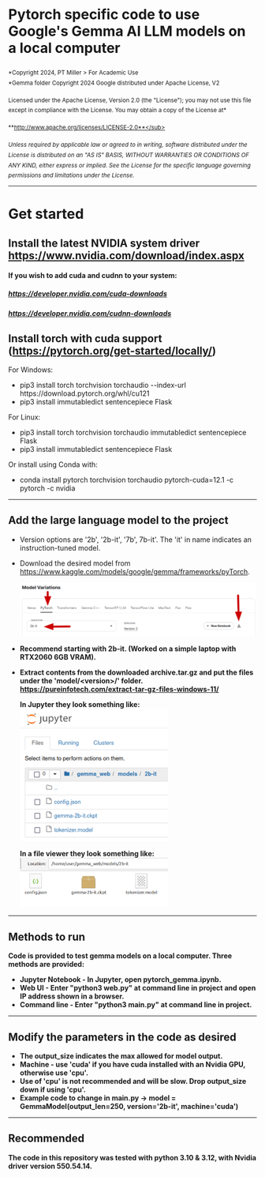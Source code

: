 # Pytorch specific code to use Google's Gemma AI LLM models on a local computer  
  
<sub>*Copyright 2024, PT Miller > For Academic Use  
*Gemma folder Copyright 2024 Google distributed under Apache License, V2</sub> 

<sub>Licensed under the Apache License, Version 2.0 (the "License");
you may not use this file except in compliance with the License.
You may obtain a copy of the License at*</sub>

<sub>**http://www.apache.org/licenses/LICENSE-2.0**</sub>

<sub>*Unless required by applicable law or agreed to in writing, software
distributed under the License is distributed on an "AS IS" BASIS,
WITHOUT WARRANTIES OR CONDITIONS OF ANY KIND, either express or implied.
See the License for the specific language governing permissions and
limitations under the License.*</sub>
  
***
# Get started
## Install the latest NVIDIA system driver https://www.nvidia.com/download/index.aspx
#### If you wish to add cuda and cudnn to your system:
##### https://developer.nvidia.com/cuda-downloads
##### https://developer.nvidia.com/cudnn-downloads
  
## Install torch with cuda support (https://pytorch.org/get-started/locally/)
For Windows: 
+ pip3 install torch torchvision torchaudio --index-url https[]()://download.pytorch.org/whl/cu121
+ pip3 install immutabledict sentencepiece Flask
  
For Linux: 
+ pip3 install torch torchvision torchaudio immutabledict sentencepiece Flask
+ pip3 install immutabledict sentencepiece Flask
  
Or install using Conda with: 
+ conda install pytorch torchvision torchaudio pytorch-cuda=12.1 -c pytorch -c nvidia
  
*** 
## Add the large language model to the project
+ Version options are '2b', '2b-it', '7b', 7b-it'. The 'it' in name indicates an instruction-tuned model.   
+ Download the desired model from https://www.kaggle.com/models/google/gemma/frameworks/pyTorch.
  
  <img src="models/model_download.png" alt="file download" width="600">
  
+ <b>Recommend starting with 2b-it<b>. (Worked on a simple laptop with RTX2060 6GB VRAM).  
+ Extract contents from the downloaded archive.tar.gz and put the files under the 'model/\<version\>/' folder.  
  https://pureinfotech.com/extract-tar-gz-files-windows-11/

  In Jupyter they look something like:  
  <img src="models/2b_it_pic.png" alt="file view" width="300">  

  In a file viewer they look something like:  
  <img src="models/files.png" alt="file view" width="300">  
  
***
## Methods to run
Code is provided to test gemma models on a local computer. Three methods are provided:

+ Jupyter Notebook - In Jupyter, open pytorch_gemma.ipynb.
+ Web UI - Enter "python3 web.py" at command line in project and open IP address shown in a browser.
+ Command line - Enter "python3 main.py" at command line in project.
  
*** 
## Modify the parameters in the code as desired
+ The output_size indicates the max allowed for model output. 
+ Machine - use 'cuda' if you have cuda installed with an Nvidia GPU, otherwise use 'cpu'.
+ Use of 'cpu' is not recommended and will be slow. Drop output_size down if using 'cpu'.
+ Example code to change in main.py -> model = GemmaModel(output_len=250, version='2b-it', machine='cuda')
  
***
## Recommended
The code in this repository was tested with python 3.10 & 3.12, with Nvidia driver version 550.54.14.

  

